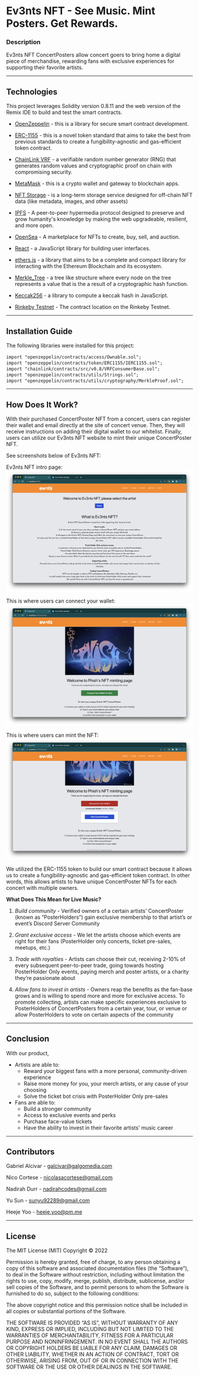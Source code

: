 # Ev3nts NFT - See Music. Mint Posters. Get Rewards.

### Description

Ev3nts NFT ConcertPosters allow concert goers to bring home a digital piece of merchandise, rewarding fans with exclusive experiences for supporting their favorite artists.

---

## Technologies

This project leverages Solidity version 0.8.11 and the web version of the Remix IDE to build and test the smart contracts.

- [OpenZeppelin](https://github.com/OpenZeppelin/openzeppelin-contracts) - this is a library for secure smart contract development.

- [ERC-1155](https://docs.openzeppelin.com/contracts/3.x/erc1155) - this is a novel token standard that aims to take the best from previous standards to create a fungibility-agnostic and gas-efficient token contract.

- [ChainLink VRF](https://docs.chain.link/docs/chainlink-vrf/) - a verifiable random number generator (RNG) that generates random values and cryptographic proof on chain with compromising security.

- [MetaMask](https://metamask.io/) - this is a crypto wallet and gateway to blockchain apps.

- [NFT Storage](https://nft.storage/) - is a long-term storage service designed for off-chain NFT data (like metadata, images, and other assets)

- [IPFS](https://ipfs.io/) - A peer-to-peer hypermedia protocol designed to preserve and grow humanity's knowledge by making the web upgradeable, resilient, and more open.

- [OpenSea](https://opensea.io/) - A marketplace for NFTs to create, buy, sell, and auction.

- [React](https://reactjs.org/) - a JavaScript library for building user interfaces.

- [ethers.js](https://docs.ethers.io/v5/) - a library that aims to be a complete and compact library for interacting with the Ethereum Blockchain and its ecosystem.

- [Merkle_Tree](https://www.geeksforgeeks.org/introduction-to-merkle-tree/) - a tree like structure where every node on the tree represents a value that is the a result of a cryptographic hash function.

- [Keccak256](https://emn178.github.io/online-tools/keccak_256.html) - a library to compute a keccak hash in JavaScript.

- [Rinkeby Testnet](https://rinkeby.etherscan.io/address/0x2049dd922afa231500f8ea5aa9b0ddfeaa15c3b1) - The contract location on the Rinkeby Testnet.

---

## Installation Guide

The following libraries were installed for this project:

```
import "openzeppelin/contracts/access/Ownable.sol";
import "openzeppelin/contracts/token/ERC1155/IERC1155.sol";
import "chainlink/contracts/src/v0.8/VRFConsumerBase.sol";
import "openzeppelin/contracts/utils/Strings.sol";
import "openzeppelin/contracts/utils/cryptography/MerkleProof.sol";
```

---

## How Does It Work?

With their purchased ConcertPoster NFT from a concert, users can register their wallet and email directly at the site of concert venue. Then, they will receive instructions on adding their digital wallet to our whitelist. Finally, users can utilize our Ev3nts NFT website to mint their unique ConcertPoster NFT.

See screenshots below of Ev3nts NFT:

Ev3nts NFT intro page:
![Website_intro](Images/Website_intro.png)

This is where users can connect your wallet:
![Website_Connect](Images/Website_connect.png)

This is where users can mint the NFT:
![Website_mint](Images/Website_mint.png)

We utilized the ERC-1155 token to build our smart contract because it allows us to create a fungibility-agnostic and gas-efficient token contract. In other words, this allows artists to have unique ConcertPoster NFTs for each concert with multiple owners.

**What Does This Mean for Live Music?**

1. _Build community_ - Verified owners of a certain artists’ ConcertPoster (known as “PosterHolders”) gain exclusive membership to that artist’s or event’s Discord Server Community

2. _Grant exclusive access_ - We let the artists choose which events are right for their fans (PosterHolder only concerts, ticket pre-sales, meetups, etc.)

3. _Trade with royalties_ - Artists can choose their cut, receiving 2-10% of every subsequent peer-to-peer trade, going towards hosting PosterHolder Only events, paying merch and poster artists, or a charity they’re passionate about

4. _Allow fans to invest in artists_ - Owners reap the benefits as the fan-base grows and is willing to spend more and more for exclusive access. To promote collecting, artists can make specific experiences exclusive to PosterHolders of ConcertPosters from a certain year, tour, or venue or allow PosterHolders to vote on certain aspects of the community

---

## Conclusion

With our product,

- Artists are able to:
  - Reward your biggest fans with a more personal, community-driven experience
  - Raise more money for you, your merch artists, or any cause of your choosing
  - Solve the ticket bot crisis with PosterHolder Only pre-sales
- Fans are able to:
  - Build a stronger community
  - Access to exclusive events and perks
  - Purchase face-value tickets
  - Have the ability to invest in their favorite artists’ music career

---

## Contributors

Gabriel Alcivar - galcivar@galgomedia.com

Nico Cortese - nicolasacortese@gmail.com

Nadirah Durr - nadirahcodes@gmail.com

Yu Sun - sunyu92289@gmail.com

Heeje Yoo - heeje.yoo@pm.me

---

## License

The MIT License (MIT)
Copyright © 2022 <copyright holders>

Permission is hereby granted, free of charge, to any person obtaining a copy of this software and associated documentation files (the “Software”), to deal in the Software without restriction, including without limitation the rights to use, copy, modify, merge, publish, distribute, sublicense, and/or sell copies of the Software, and to permit persons to whom the Software is furnished to do so, subject to the following conditions:

The above copyright notice and this permission notice shall be included in all copies or substantial portions of the Software.

THE SOFTWARE IS PROVIDED “AS IS”, WITHOUT WARRANTY OF ANY KIND, EXPRESS OR IMPLIED, INCLUDING BUT NOT LIMITED TO THE WARRANTIES OF MERCHANTABILITY, FITNESS FOR A PARTICULAR PURPOSE AND NONINFRINGEMENT. IN NO EVENT SHALL THE AUTHORS OR COPYRIGHT HOLDERS BE LIABLE FOR ANY CLAIM, DAMAGES OR OTHER LIABILITY, WHETHER IN AN ACTION OF CONTRACT, TORT OR OTHERWISE, ARISING FROM, OUT OF OR IN CONNECTION WITH THE SOFTWARE OR THE USE OR OTHER DEALINGS IN THE SOFTWARE.
